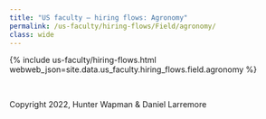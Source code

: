 ```yaml
---
title: "US faculty — hiring flows: Agronomy"
permalink: /us-faculty/hiring-flows/Field/agronomy/
class: wide
---
```


{% include us-faculty/hiring-flows.html webweb_json=site.data.us_faculty.hiring_flows.field.agronomy %}

<br>

Copyright 2022, Hunter Wapman & Daniel Larremore